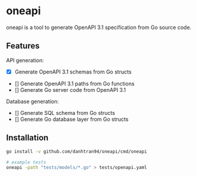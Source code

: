 # oneapi

oneapi is a tool to generate OpenAPI 3.1 specification from Go source code.

## Features

API generation:
- [x] Generate OpenAPI 3.1 schemas from Go structs
- [] Generate OpenAPI 3.1 paths from Go functions
- [] Generate Go server code from OpenAPI 3.1

Database generation:
- [] Generate SQL schema from Go structs
- [] Generate Go database layer from Go structs

## Installation

```bash
go install -v github.com/danhtran94/oneapi/cmd/oneapi

# example tests
oneapi -path "tests/models/*.go" > tests/openapi.yaml 
```